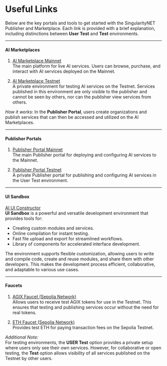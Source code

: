 # Useful Links

Below are the key portals and tools to get started with the SingularityNET Publisher and Marketplace. Each link is provided with a brief explanation, including distinctions between **User Test** and **Test** environments.

---

<div id="main-links-image">
   <a id="eth-test-faucet" class="top-link" target="_blank" href="https://www.infura.io/zh/faucet/sepolia"></a>
   <a id="agix-faucet" class="top-link" target="_blank" href="https://faucet.singularitynet.io/"></a>
   <a id="testnet-publisher" class="top-link" target="_blank" href="https://testnet-publisher.singularitynet.io"></a>
   <a id="testnet-marketplace" class="top-link" target="_blank" href="https://testnet-marketplace.singularitynet.io/"></a>
   <a class="middle-link" target="_blank" href="https://testnet-marketplace.singularitynet.io/"></a>
   <a id="mainnet-publisher" class="bottom-link" target="_blank" href="https://publisher.singularitynet.io/"></a>
   <a id="mainnet-marketplace" class="bottom-link" target="_blank" href="https://beta.singularitynet.io/"></a>
   
<ImageViewer src='/assets/images/products/AIMarketplace/mainLinks/onboardingpath.webp' alt=''/>
</div>

#### **AI Marketplaces**

1. [AI Marketplace Mainnet](https://beta.singularitynet.io/)  
   The main platform for live AI services. Users can browse, purchase, and interact with AI services deployed on the Mainnet.

2. [AI Marketplace Testnet](https://testnet-marketplace.singularitynet.io/)  
   A private environment for testing AI services on the Testnet. Services published in this environment are only visible to the publisher and cannot be seen by others, nor can the publisher view services from others.


_How it works:_ In the **Publisher Portal**, users create organizations and publish services that can then be accessed and utilized on the AI Marketplaces.

---

#### **Publisher Portals**

1. [Publisher Portal Mainnet](https://publisher.singularitynet.io/)  
   The main Publisher portal for deploying and configuring AI services to the Mainnet.

2. [Publisher Portal Testnet](https://testnet-publisher.singularitynet.io/)  
   A private Publisher portal for publishing and configuring AI services in the User Test environment.

---

#### **UI Sandbox**

[AI UI Constructor](https://ai-ui-constructor.singularitynet.io/)  
**UI Sandbox** is a powerful and versatile development environment that provides tools for:

-   Creating custom modules and services.
-   Online compilation for instant testing.
-   Fast file upload and export for streamlined workflows.
-   Library of components for accelerated interface development.

The environment supports flexible customization, allowing users to write and compile code, create and reuse modules, and share them with other developers. This makes the development process efficient, collaborative, and adaptable to various use cases.

---

#### **Faucets**

1. [AGIX Faucet (Sepolia Network)](https://faucet.singularitynet.io/)  
   Allows users to receive test AGIX tokens for use in the Testnet. This ensures that testing and publishing services occur without the need for real tokens.

2. [ETH Faucet (Sepolia Network)](https://www.infura.io/zh/faucet/sepolia)  
   Provides test ETH for paying transaction fees on the Sepolia Testnet.

_Additional Note:_  
For testing environments, the **USER Test** option provides a private setup where users only see their own services. However, for collaborative or open testing, the **Test** option allows visibility of all services published on the Testnet by other users.

